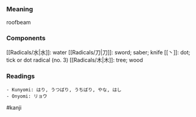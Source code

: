### Meaning

roofbeam

### Components

[[Radicals/水|水]]: water [[Radicals/刀|刀]]: sword; saber; knife [[丶]]: dot; tick or dot radical (no. 3) [[Radicals/木|木]]: tree; wood

### Readings

```
- Kunyomi: はり, うつばり, うちばり, やな, はし
- Onyomi: リョウ
```

#kanji